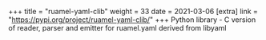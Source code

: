 +++
title = "ruamel-yaml-clib"
weight = 33
date = 2021-03-06
[extra]
link = "https://pypi.org/project/ruamel-yaml-clib/"
+++
Python library - C version of reader, parser and emitter for ruamel.yaml derived from libyaml


